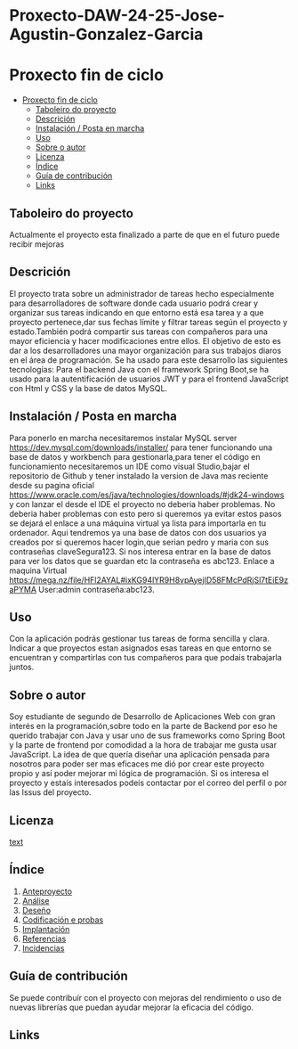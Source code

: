 # Proxecto-DAW-24-25-Jose-Agustin-Gonzalez-Garcia

# Proxecto fin de ciclo

- [Proxecto fin de ciclo](#proxecto-fin-de-ciclo)
  - [Taboleiro do proyecto](#taboleiro-do-proyecto)
  - [Descrición](#descrición)
  - [Instalación / Posta en marcha](#instalación--posta-en-marcha)
  - [Uso](#uso)
  - [Sobre o autor](#sobre-o-autor)
  - [Licenza](#licenza)
  - [Índice](#índice)
  - [Guía de contribución](#guía-de-contribución)
  - [Links](#links)


## Taboleiro do proyecto

Actualmente el proyecto esta finalizado a parte de que en el futuro puede recibir mejoras

## Descrición

El proyecto trata sobre un administrador de tareas hecho especialmente para desarrolladores de software donde cada usuario podrá crear y organizar sus tareas indicando en que entorno está esa tarea y a que proyecto pertenece,dar sus fechas límite y filtrar tareas según el proyecto y estado.También podrá compartir sus tareas con compañeros para una mayor eficiencia y hacer modificaciones entre ellos.
El objetivo de esto es dar a los desarrolladores una mayor organización para sus trabajos diaros en el área de programación.
Se ha usado para este desarrollo las siguientes tecnologías:
Para el backend Java con el framework Spring Boot,se ha usado para la autentificación de usuarios JWT y para el frontend JavaScript con Html y CSS y la base de datos MySQL.

## Instalación / Posta en marcha

Para ponerlo en marcha necesitaremos instalar MySQL server https://dev.mysql.com/downloads/installer/ para tener funcionando una base de datos y workbench para gestionarla,para tener el código en funcionamiento necesitaremos un IDE como visual Studio,bajar el repositorio de Github y tener instalado la version de Java mas reciente desde su pagina oficial https://www.oracle.com/es/java/technologies/downloads/#jdk24-windows y con lanzar el desde el IDE el proyecto no deberia haber problemas. No deberia haber problemas con esto pero si queremos ya evitar estos pasos se dejará el enlace a una máquina virtual ya lista para importarla en tu ordenador.
Aqui tendremos ya una base de datos con dos usuarios ya creados por si queremos hacer login,que serian pedro y maria con sus contraseñas claveSegura123.
Si nos interesa entrar en la base de datos para ver los datos que se guardan etc la contraseña es abc123.
Enlace a maquina Virtual
https://mega.nz/file/HFl2AYAL#ixKG94lYR9H8vpAyejID58FMcPdRjSl7tEiE9zaPYMA
User:admin
contraseña:abc123.

## Uso

Con la aplicación podrás gestionar tus tareas de forma sencilla y clara. Indicar a que proyectos estan asignados esas tareas en que entorno se encuentran y compartirlas con tus compañeros para que podais trabajarla juntos.

## Sobre o autor

Soy estudiante de segundo de Desarrollo de Aplicaciones Web con gran interés en la programación,sobre todo en la parte de Backend por eso he querido trabajar con Java y usar uno de sus frameworks como Spring Boot y la parte de frontend por comodidad a la hora de trabajar me gusta usar JavaScript.
La idea de que quería diseñar una aplicación pensada para nosotros para poder ser mas eficaces me dió por crear este proyecto propio y así poder mejorar mi lógica de programación.
Si os interesa el proyecto y estaís interesados podeís contactar por el correo del perfil o por las Issus del proyecto.

## Licenza

[text](LICENSE)

## Índice

1. [Anteproyecto](doc/templates/1_Anteproxecto.md)
2. [Análise](doc/templates/2_Analise.md)
3. [Deseño](doc/templates/3_Deseño.md)
4. [Codificación e probas](doc/templates/4_Codificacion_e_probas.md)
5. [Implantación](doc/templates/5_Implantación.md)
6. [Referencias](doc/templates/6_Referencias.md)
7. [Incidencias](doc/templates/7_Incidencias.md)

## Guía de contribución

Se puede contribuír con el proyecto con mejoras del rendimiento o uso de nuevas librerías que puedan ayudar mejorar la eficacia del código.

## Links

